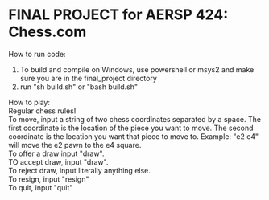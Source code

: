 # FINAL PROJECT for AERSP 424: Chess.com

How to run code:
1) To build and compile on Windows, use powershell or msys2 and make sure you are in the final_project directory
2) run "sh build.sh" or "bash build.sh"

How to play: <br/>
Regular chess rules! <br/>
To move, input a string of two chess coordinates separated by a space. The first coordinate is the location of the piece you want to move. The second coordinate is the location you want that piece to move to. Example: "e2 e4" will move the e2 pawn to the e4 square. <br/>
To offer a draw input "draw". <br/>
TO accept draw, input "draw". <br/>
To reject draw, input literally anything else. <br/>
To resign, input "resign" <br/>
To quit, input "quit" <br/>